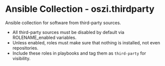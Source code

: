# Ansible Collection - oszi.thirdparty

Ansible collection for software from third-party sources.

* All third-party sources must be disabled by default via ROLENAME_enabled variables.
* Unless enabled, roles must make sure that nothing is installed, not even repositories.
* Include these roles in playbooks and tag them as `third-party` for visibility.
